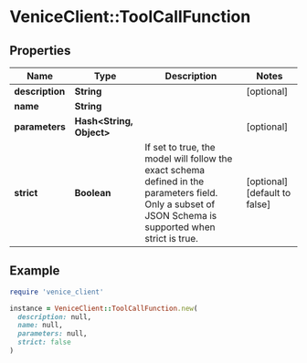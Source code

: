 # VeniceClient::ToolCallFunction

## Properties

| Name | Type | Description | Notes |
| ---- | ---- | ----------- | ----- |
| **description** | **String** |  | [optional] |
| **name** | **String** |  |  |
| **parameters** | **Hash&lt;String, Object&gt;** |  | [optional] |
| **strict** | **Boolean** | If set to true, the model will follow the exact schema defined in the parameters field. Only a subset of JSON Schema is supported when strict is true. | [optional][default to false] |

## Example

```ruby
require 'venice_client'

instance = VeniceClient::ToolCallFunction.new(
  description: null,
  name: null,
  parameters: null,
  strict: false
)
```

